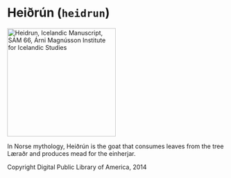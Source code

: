 Heiðrún (`heidrun`)
=======

<a href="https://commons.wikimedia.org/wiki/File:Manuscript_Heidrun.jpg"><img alt="Heidrun, Icelandic Manuscript, SÁM 66, Árni Magnússon Institute for Icelandic Studies" src="https://upload.wikimedia.org/wikipedia/commons/e/eb/Manuscript_Heidrun.jpg" width="250"/></a>

In Norse mythology, Heiðrún is the goat that consumes leaves from the tree Læraðr and produces mead for the einherjar.

Copyright Digital Public Library of America, 2014